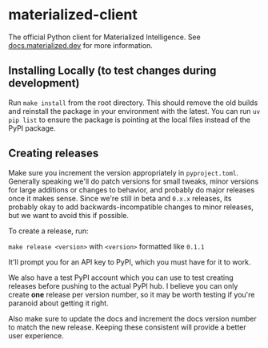 # materialized-client

The official Python client for Materialized Intelligence. See [docs.materialized.dev](https://docs.materialized.dev/) for more information.

## Installing Locally (to test changes during development)

Run `make install` from the root directory. This should remove the old builds and reinstall the package in your environment with the latest. You can run `uv pip list` to ensure the package is pointing at the local files instead of the PyPI package.

## Creating releases

Make sure you increment the version appropriately in `pyproject.toml`. Generally speaking we'll do patch versions for small tweaks, minor versions for large additions or changes to behavior, and probably do major releases once it makes sense. Since we're still in beta and `0.x.x` releases, its probably okay to add backwards-incompatible changes to minor releases, but we want to avoid this if possible. 

To create a release, run: 

`make release <version>` with `<version>` formatted like `0.1.1`

It'll prompt you for an API key to PyPI, which you must have for it to work. 

We also have a test PyPI account which you can use to test creating releases before pushing to the actual PyPI hub. I believe you can only create **one** release per version number, so it may be worth testing if you're paranoid about getting it right.

Also make sure to update the docs and increment the docs version number to match the new release. Keeping these consistent will provide a better user experience. 